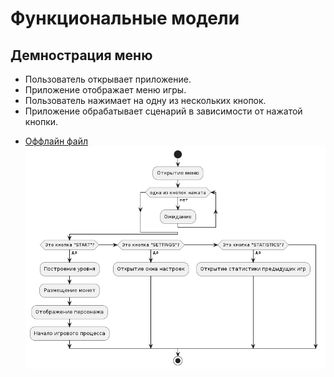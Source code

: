 # Функциональные модели 
## Демнострация меню
- Пользователь открывает приложение.
- Приложение отображает меню игры.
- Пользователь нажимает на одну из нескольких кнопок.
- Приложение обрабатывает сценарий в зависимости от нажатой кнопки.

* [Оффлайн файл](menu.puml)
![Диаграмма вариантов использования](menu.png)
